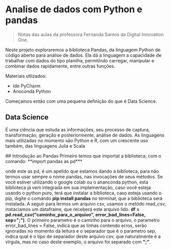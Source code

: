 # Analise de dados com Python e pandas

>Notas das aulas da professora Fernanda Santos da Digital Innovation One.

<p>
Neste projeto exploraremos a biblioteca Pandas, da linguagem Python de código aberto para análise de dados. Ela dá a linguagem a capacidade de trabalhar com dados do tipo planilha, permitindo carregar, manipular e combinar dados rapidamente, entre outras funções.
</p>

Materiais utlizados:
- Ide PyCharm
- Anoconda Python

Começamos então com uma pequena definição do que é Data Science.
## Data Science
<p>
É uma ciência que estuda as informações, seu processo de captura, transformação, geração e posteriormente, análise de dados.
As linguagens mais utilizadas no momento são Python e R, com  um crescente uso também, das linguagens Julia e Scala
</p>
## Introdução ao Pandas
Primeiro temos que importat a biblioteca, com o comando:
**import pandas as pd***

onde este as pd, é um apelido que estamos dando a biblioteca, para não termos usar sempre o nome pandas, nas invocações de seus métodos. Se você estiver utilizando o google colab ou o ananconda python, esta biblioteca já vem integrada em sua implementação, caso você esteja usando o python puro, terá que instalar a biblioteca, caso esteja usando o pip, digite o comando **pip install pandas** no terminal, que a biblioteca será instalada.
A seguir para lermos um arquivo csv, usamos o metódo read_csv, instaciamos um dataframe, que receberá este arquivo lido.
**df = pd.read_csv("caminho_para_o_arquivo", error_bad_lines=False, sep=";")**. O primeiro parametro é o caminho para o arquivo, o parametro error_bad_lines = False, indica que as linhas contendo erros, serão ignoradas no momento da leitura e o separador que é o parametro sep, indica qual é o tipo de separador deste arquivo csv, que naturalmente é a vírgula, mas no caso deste exemplo, o arquivo foi separado com  **";"**.

